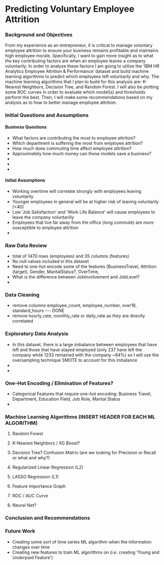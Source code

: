 # Predicting Voluntary Employee Attrition 

### Background and Objectives

From my experience as an entrepreneur, it is critical to manage voluntary employee attrition to ensure your business remains profitable and maintains high employee morale. Specifically, I want to gain more insight as to what the key contributing factors are when an employee leaves a company voluntarily. In order to analyze these factors I am going to utilize the ‘IBM HR Analytics Employee Attrition & Performance’ dataset and build machine learning algorithms to predict which employees left voluntarily and why. The machine learning algorithms that I plan to build for this analysis are: K-Nearest Neighbors, Decision Tree, and Random Forest. I will also be plotting some ROC curves in order to evaluate which model(s) and thresholds perform the best. Then, I will make some recommendations based on my analysis as to how to better manage employee attrition. 

### Initial Questions and Assumptions

#### Business Questions
* What factors are contributing the most to employee attrition?
* Which department is suffering the most from employee attrition?
* How much does commuting time affect employee attrition?
* Approximately how much money can these models save a business?
* 
* 
* 


#### Initial Assumptions
* Working overtime will correlate strongly with employees leaving voluntarily
* Younger employees in general will be at higher risk of leaving voluntarily (<40)
* Low 'Job Satisfaction' and 'Work Life Balance' will cause employees to leave the company voluntariliy
* Employees that live far away from the office (long commute) are more susceptible to employee attrition
* 

### Raw Data Review
* total of 1470 rows (employees) and 35 columns (features)
* No null values included in this dataset
* Need to one-hot encode some of the features (BusinessTravel, Attrition (target), Gender, MaritalStatus?, OverTime, 
* What is the difference between JobInvolvement and JobLevel? 
* 

### Data Cleaning
* remove columns employee_count, employee_number, over18, standard_hours --- DONE
* remove hourly_rate, monthly_rate or daily_rate as they are directly correlated

### Exploratory Data Analysis

* In this dataset, there is a large imbalance between employees that have left and those that have stayed employed (only 237 have left the company while 1233 remained with the company ~84%) so I will use the oversampling technique SMOTE to account for this imbalance
* 
* 

### One-Hot Encoding / Elimination of Features?

* Categorical Features that require one-hot encoding: Business Travel, Department, Education Field, Job Role, Marital Status
* 

### Machine Learning Algorithms (INSERT HEADER FOR EACH ML ALGORITHM)

1) Random Forest

2) K-Nearest Neighbors / XG Boost?

3) Decision Tree? Confusion Matrix (are we looking for Precision or Recall or what and why?)

4) Regularized Linear Regression (L2) 

5) LASSO Regression (L1) 

6) Feature Importance Graph

7) ROC / AUC Curve

8) Neural Net?


### Conclusion and Recommendations

### Future Work
* Creating some sort of time series ML algorithm when the information changes over time
* Creating new features to train ML algorithms on (i.e. creating 'Young and Underpaid Feature')
